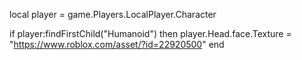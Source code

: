 local player = game.Players.LocalPlayer.Character

if player:findFirstChild("Humanoid") then
    player.Head.face.Texture = "https://www.roblox.com/asset/?id=22920500"
    end
